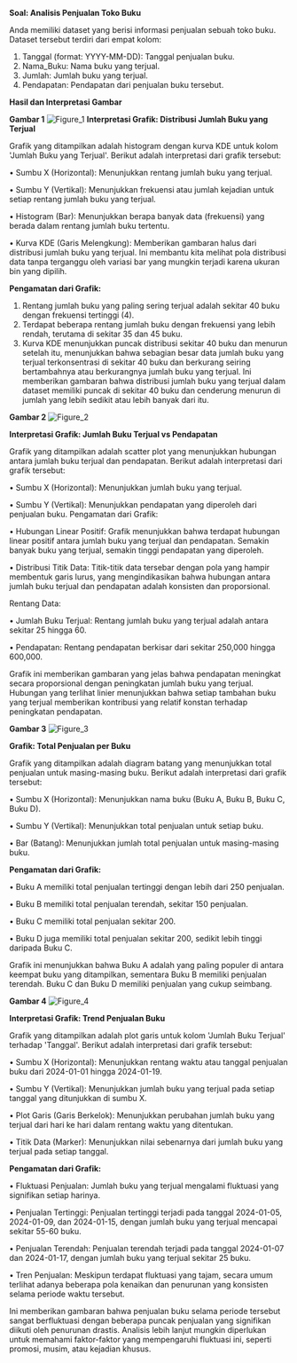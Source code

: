 **Soal: Analisis Penjualan Toko Buku**

Anda memiliki dataset yang berisi informasi penjualan sebuah toko buku. Dataset tersebut terdiri dari empat kolom:
1.	Tanggal (format: YYYY-MM-DD): Tanggal penjualan buku.
2.	Nama_Buku: Nama buku yang terjual.
3.	Jumlah: Jumlah buku yang terjual.
4.	Pendapatan: Pendapatan dari penjualan buku tersebut.

**Hasil dan Interpretasi Gambar**

**Gambar 1**
![Figure_1](https://github.com/YennyClaraManihuruk/Pythonn/assets/166583340/ff36d216-f0ed-4610-845a-1f46be9e2371)
**Interpretasi Grafik: Distribusi Jumlah Buku yang Terjual**

Grafik yang ditampilkan adalah histogram dengan kurva KDE untuk kolom 'Jumlah Buku yang Terjual'. Berikut adalah interpretasi dari grafik tersebut: 

• Sumbu X (Horizontal): Menunjukkan rentang jumlah buku yang terjual. 

• Sumbu Y (Vertikal): Menunjukkan frekuensi atau jumlah kejadian untuk setiap rentang jumlah buku yang terjual. 

• Histogram (Bar): Menunjukkan berapa banyak data (frekuensi) yang berada dalam rentang jumlah buku tertentu. 

• Kurva KDE (Garis Melengkung): Memberikan gambaran halus dari distribusi jumlah buku yang terjual. Ini membantu kita melihat pola distribusi data tanpa terganggu oleh variasi bar yang mungkin terjadi karena ukuran bin yang dipilih.

**Pengamatan dari Grafik:**
1.	Rentang jumlah buku yang paling sering terjual adalah sekitar 40 buku dengan frekuensi tertinggi (4).
2.	Terdapat beberapa rentang jumlah buku dengan frekuensi yang lebih rendah, terutama di sekitar 35 dan 45 buku.
3.	Kurva KDE menunjukkan puncak distribusi sekitar 40 buku dan menurun setelah itu, menunjukkan bahwa sebagian besar data jumlah buku yang terjual terkonsentrasi di sekitar 40 buku dan berkurang seiring bertambahnya atau berkurangnya jumlah buku yang terjual.
Ini memberikan gambaran bahwa distribusi jumlah buku yang terjual dalam dataset memiliki puncak di sekitar 40 buku dan cenderung menurun di jumlah yang lebih sedikit atau lebih banyak dari itu.

**Gambar 2**
![Figure_2](https://github.com/YennyClaraManihuruk/Pythonn/assets/166583340/6f4bc375-2daf-46f3-80fd-a9d75412cf66)

**Interpretasi Grafik: Jumlah Buku Terjual vs Pendapatan**

Grafik yang ditampilkan adalah scatter plot yang menunjukkan hubungan antara jumlah buku terjual dan pendapatan. Berikut adalah interpretasi dari grafik tersebut:

•	Sumbu X (Horizontal): Menunjukkan jumlah buku yang terjual.

•	Sumbu Y (Vertikal): Menunjukkan pendapatan yang diperoleh dari penjualan buku.
Pengamatan dari Grafik:

•	Hubungan Linear Positif: Grafik menunjukkan bahwa terdapat hubungan linear positif antara jumlah buku yang terjual dan pendapatan. Semakin banyak buku yang terjual, semakin tinggi pendapatan yang diperoleh.

•	Distribusi Titik Data: Titik-titik data tersebar dengan pola yang hampir membentuk garis lurus, yang mengindikasikan bahwa hubungan antara jumlah buku terjual dan pendapatan adalah konsisten dan proporsional.

Rentang Data:

•	Jumlah Buku Terjual: Rentang jumlah buku yang terjual adalah antara sekitar 25 hingga 60.

•	Pendapatan: Rentang pendapatan berkisar dari sekitar 250,000 hingga 600,000.

Grafik ini memberikan gambaran yang jelas bahwa pendapatan meningkat secara proporsional dengan peningkatan jumlah buku yang terjual. Hubungan yang terlihat linier menunjukkan bahwa setiap tambahan buku yang terjual memberikan kontribusi yang relatif konstan terhadap peningkatan pendapatan.

**Gambar 3**
![Figure_3](https://github.com/YennyClaraManihuruk/Pythonn/assets/166583340/00e37e4e-d5f3-4052-9168-6528d858e7a1)

**Grafik: Total Penjualan per Buku**

Grafik yang ditampilkan adalah diagram batang yang menunjukkan total penjualan untuk masing-masing buku. Berikut adalah interpretasi dari grafik tersebut:

• Sumbu X (Horizontal): Menunjukkan nama buku (Buku A, Buku B, Buku C, Buku D).

• Sumbu Y (Vertikal): Menunjukkan total penjualan untuk setiap buku.

• Bar (Batang): Menunjukkan jumlah total penjualan untuk masing-masing buku.

**Pengamatan dari Grafik:**

•	Buku A memiliki total penjualan tertinggi dengan lebih dari 250 penjualan.

•	Buku B memiliki total penjualan terendah, sekitar 150 penjualan.

•	Buku C memiliki total penjualan sekitar 200.

•	Buku D juga memiliki total penjualan sekitar 200, sedikit lebih tinggi daripada Buku C.

Grafik ini menunjukkan bahwa Buku A adalah yang paling populer di antara keempat buku yang ditampilkan, sementara Buku B memiliki penjualan terendah. Buku C dan Buku D memiliki penjualan yang cukup seimbang.

**Gambar 4**
![Figure_4](https://github.com/YennyClaraManihuruk/Pythonn/assets/166583340/913594d2-cde9-4778-a9c9-0dd70d3df3b9)

**Interpretasi Grafik: Trend Penjualan Buku**

Grafik yang ditampilkan adalah plot garis untuk kolom 'Jumlah Buku Terjual' terhadap 'Tanggal'. Berikut adalah interpretasi dari grafik tersebut:

•	Sumbu X (Horizontal): Menunjukkan rentang waktu atau tanggal penjualan buku dari 2024-01-01 hingga 2024-01-19.

•	Sumbu Y (Vertikal): Menunjukkan jumlah buku yang terjual pada setiap tanggal yang ditunjukkan di sumbu X.

•	Plot Garis (Garis Berkelok): Menunjukkan perubahan jumlah buku yang terjual dari hari ke hari dalam rentang waktu yang ditentukan.

•	Titik Data (Marker): Menunjukkan nilai sebenarnya dari jumlah buku yang terjual pada setiap tanggal.

**Pengamatan dari Grafik:**

•	Fluktuasi Penjualan: Jumlah buku yang terjual mengalami fluktuasi yang signifikan setiap harinya.

•	Penjualan Tertinggi: Penjualan tertinggi terjadi pada tanggal 2024-01-05, 2024-01-09, dan 2024-01-15, dengan jumlah buku yang terjual mencapai sekitar 55-60 buku.

•	Penjualan Terendah: Penjualan terendah terjadi pada tanggal 2024-01-07 dan 2024-01-17, dengan jumlah buku yang terjual sekitar 25 buku.

•	Tren Penjualan: Meskipun terdapat fluktuasi yang tajam, secara umum terlihat adanya beberapa pola kenaikan dan penurunan yang konsisten selama periode waktu tersebut.

Ini memberikan gambaran bahwa penjualan buku selama periode tersebut sangat berfluktuasi dengan beberapa puncak penjualan yang signifikan diikuti oleh penurunan drastis. Analisis lebih lanjut mungkin diperlukan untuk memahami faktor-faktor yang mempengaruhi fluktuasi ini, seperti promosi, musim, atau kejadian khusus.




